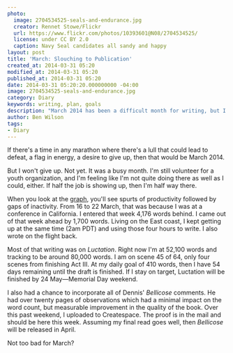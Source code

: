 ```yaml
---
photo:
  image: 2704534525-seals-and-endurance.jpg
  creator: Rennet Stowe/Flickr
  url: https://www.flickr.com/photos/10393601@N08/2704534525/
  license: under CC BY 2.0
  caption: Navy Seal candidates all sandy and happy
layout: post
title: 'March: Slouching to Publication'
created_at: 2014-03-31 05:20
modified_at: 2014-03-31 05:20
published_at: 2014-03-31 05:20
date: 2014-03-31 05:20:20.000000000 -04:00
image: 2704534525-seals-and-endurance.jpg
category: Diary
keywords: writing, plan, goals
description: "March 2014 has been a difficult month for writing, but I managed to stay on course."
author: Ben Wilson
tags:
- Diary
---
```

<!--Lead Paragraph-->
If there's a time in any marathon where there's a lull that could lead to defeat, a flag in energy, a desire to give up, then that would be March 2014.

<!-- more -->
But I won't give up. Not yet. It was a busy month. I'm still volunteer for a youth organization, and I'm feeling like I'm not quite doing there as well as I could, either. If half the job is showing up, then I'm half way there.

When you look at the [graph](/writing-progress-2014), you'll see spurts of productivity followed by gaps of inactivity. From 16 to 22 March, that was because I was at a conference in California. I entered that week 4,176 words behind. I came out of that week ahead by 1,700 words. Living on the East coast, I kept getting up at the same time (2am PDT) and using those four hours to write. I also wrote on the flight back.

Most of that writing was on *Luctation*. Right now I'm at 52,100 words and tracking to be around 80,000 words. I am on scene 45 of 64, only four scenes from finishing Act III. At my daily goal of 410 words, then I have 54 days remaining until the draft is finished. If I stay on target, Luctation will be finished by 24 May&mdash;Memorial Day weekend.

I also had a chance to incorporate all of Dennis' *Bellicose* comments. He had over twenty pages of observations which had a minimal impact on the word count, but measurable improvement in the quality of the book. Over this past weekend, I uploaded to Createspace. The proof is in the mail and should be here this week. Assuming my final read goes well, then *Bellicose* will be released in April.

Not too bad for March?
